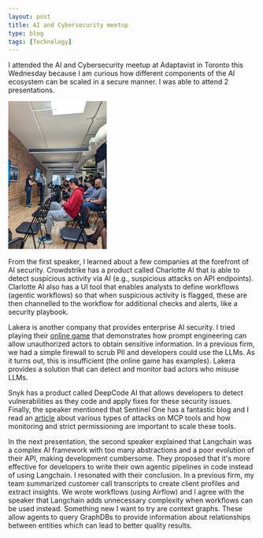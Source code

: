 ```yaml
---
layout: post
title: AI and Cybersecurity meetup
type: blog
tags: [Technology]
---
```

I attended the AI and Cybersecurity meetup at Adaptavist in Toronto this Wednesday because I am curious how different components of the AI ecosystem can be scaled in a secure manner. I was able to attend 2 presentations.

<img src="/images/meetup_ai_cyb.jpg" alt="_config.yml" style="width:200px;height:300px;">

From the first speaker, I learned about a few companies at the forefront of AI security. Crowdstrike has a product called Charlotte AI that is able to detect suspicious activity via AI (e.g., suspicious attacks on API endpoints). Clarlotte AI also has a UI tool that enables analysts to define workflows (agentic workflows) so that when suspicious activity is flagged, these are then channelled to the workflow for additional checks and alerts, like a security playbook.

Lakera is another company that provides enterprise AI security. I tried playing their [online game](https://gandalf.lakera.ai/do-not-tell-and-block) that demonstrates how prompt engineering can allow unauthorized actors to obtain sensitive information. In a previous firm, we had a simple firewall to scrub PII and developers could use the LLMs. As it turns out, this is insufficient (the online game has examples). Lakera provides a solution that can detect and monitor bad actors who misuse LLMs.

Snyk has a product called DeepCode AI that allows developers to detect vulnerabilities as they code and apply fixes for these security issues. Finally, the speaker mentioned that Sentinel One has a fantastic blog and I read an [article](https://www.sentinelone.com/blog/avoiding-mcp-mania-how-to-secure-the-next-frontier-of-ai/) about various types of attacks on MCP tools and how monitoring and strict permissioning are important to scale these tools.

In the next presentation, the second speaker explained that Langchain was a complex AI framework with too many abstractions and a poor evolution of their API, making development cumbersome. They proposed that it's more effective for developers to write their own agentic pipelines in code instead of using Langchain. I resonated with their conclusion. In a previous firm, my team summarized customer call transcripts to create client profiles and extract insights. We wrote workflows (using Airflow) and I agree with the speaker that Langchain adds unnecessary complexity when workflows can be used instead. Something new I want to try are context graphs. These allow agents to query GraphDBs to provide information about relationships between entities which can lead to better quality results.